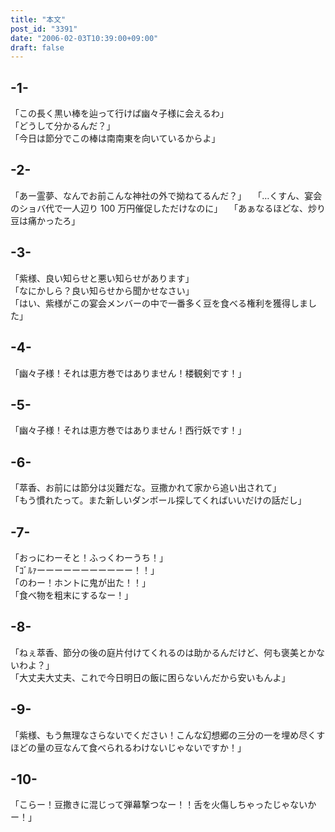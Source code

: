```yaml
---
title: "本文"
post_id: "3391"
date: "2006-02-03T10:39:00+09:00"
draft: false
---
```


## -1-

「この長く黒い棒を辿って行けば幽々子様に会えるわ」  
「どうして分かるんだ？」  
「今日は節分でこの棒は南南東を向いているからよ」

## -2-

「あー霊夢、なんでお前こんな神社の外で拗ねてるんだ？」　 
「…くすん、宴会のショバ代で一人辺り 100 万円催促しただけなのに」　 
「あぁなるほどな、炒り豆は痛かったろ」

## -3-

「紫様、良い知らせと悪い知らせがあります」  
「なにかしら？良い知らせから聞かせなさい」  
「はい、紫様がこの宴会メンバーの中で一番多く豆を食べる権利を獲得しました」

## -4-

「幽々子様！それは恵方巻ではありません！楼観剣です！」

## -5-

「幽々子様！それは恵方巻ではありません！西行妖です！」

## -6-

「萃香、お前には節分は災難だな。豆撒かれて家から追い出されて」  
「もう慣れたって。また新しいダンボール探してくればいいだけの話だし」

## -7-

「おっにわーそと！ふっくわーうち！」  
「ｺﾞﾙｧーーーーーーーーーーー！！」  
「のわー！ホントに鬼が出た！！」  
「食べ物を粗末にするなー！」

## -8-

「ねぇ萃香、節分の後の庭片付けてくれるのは助かるんだけど、何も褒美とかないわよ？」  
「大丈夫大丈夫、これで今日明日の飯に困らないんだから安いもんよ」

## -9-

「紫様、もう無理なさらないでください！こんな幻想郷の三分の一を埋め尽くすほどの量の豆なんて食べられるわけないじゃないですか！」

## -10-

「こらー！豆撒きに混じって弾幕撃つなー！！舌を火傷しちゃったじゃないかー！」
